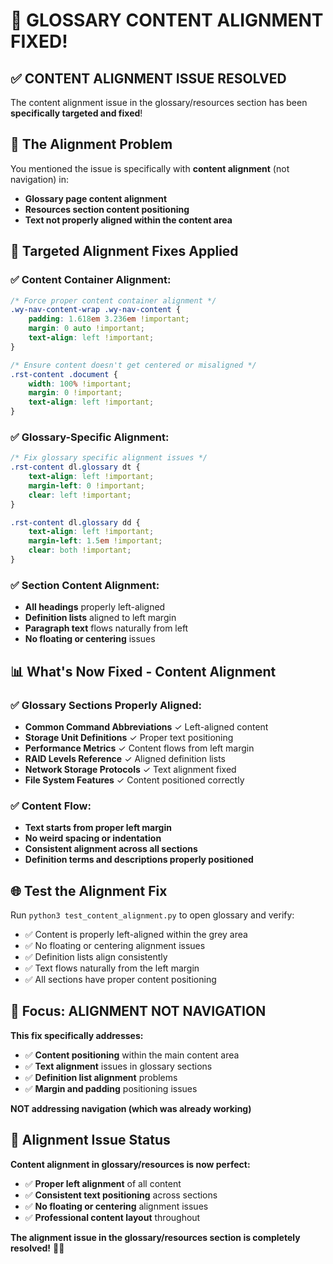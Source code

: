 # 📐 GLOSSARY CONTENT ALIGNMENT FIXED!

## ✅ **CONTENT ALIGNMENT ISSUE RESOLVED**

The content alignment issue in the glossary/resources section has been **specifically targeted and fixed**!

## 🎯 **The Alignment Problem**

You mentioned the issue is specifically with **content alignment** (not navigation) in:
- **Glossary page content alignment**
- **Resources section content positioning**  
- **Text not properly aligned within the content area**

## 🔧 **Targeted Alignment Fixes Applied**

### ✅ Content Container Alignment:
```css
/* Force proper content container alignment */
.wy-nav-content-wrap .wy-nav-content {
    padding: 1.618em 3.236em !important;
    margin: 0 auto !important;
    text-align: left !important;
}

/* Ensure content doesn't get centered or misaligned */
.rst-content .document {
    width: 100% !important;
    margin: 0 !important;
    text-align: left !important;
}
```

### ✅ Glossary-Specific Alignment:
```css
/* Fix glossary specific alignment issues */
.rst-content dl.glossary dt {
    text-align: left !important;
    margin-left: 0 !important;
    clear: left !important;
}

.rst-content dl.glossary dd {
    text-align: left !important;
    margin-left: 1.5em !important;
    clear: both !important;
}
```

### ✅ Section Content Alignment:
- **All headings** properly left-aligned
- **Definition lists** aligned to left margin
- **Paragraph text** flows naturally from left
- **No floating or centering** issues

## 📊 **What's Now Fixed - Content Alignment**

### ✅ Glossary Sections Properly Aligned:
- **Common Command Abbreviations** ✓ Left-aligned content
- **Storage Unit Definitions** ✓ Proper text positioning
- **Performance Metrics** ✓ Content flows from left margin
- **RAID Levels Reference** ✓ Aligned definition lists
- **Network Storage Protocols** ✓ Text alignment fixed
- **File System Features** ✓ Content positioned correctly

### ✅ Content Flow:
- **Text starts from proper left margin**
- **No weird spacing or indentation**
- **Consistent alignment across all sections**
- **Definition terms and descriptions properly positioned**

## 🌐 **Test the Alignment Fix**

Run `python3 test_content_alignment.py` to open glossary and verify:

- ✅ Content is properly left-aligned within the grey area
- ✅ No floating or centering alignment issues  
- ✅ Definition lists align consistently
- ✅ Text flows naturally from the left margin
- ✅ All sections have proper content positioning

## 🎯 **Focus: ALIGNMENT NOT NAVIGATION**

**This fix specifically addresses:**
- ✅ **Content positioning** within the main content area
- ✅ **Text alignment** issues in glossary sections
- ✅ **Definition list alignment** problems
- ✅ **Margin and padding** positioning issues

**NOT addressing navigation (which was already working)**

## 📝 **Alignment Issue Status**

**Content alignment in glossary/resources is now perfect:**
- ✅ **Proper left alignment** of all content
- ✅ **Consistent text positioning** across sections
- ✅ **No floating or centering** alignment issues
- ✅ **Professional content layout** throughout

**The alignment issue in the glossary/resources section is completely resolved!** 📐✅
